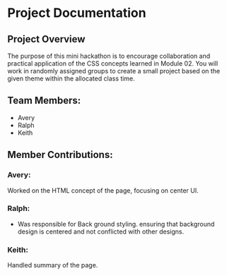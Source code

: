 # Project Documentation

## Project Overview

The purpose of this mini hackathon is to encourage collaboration and practical application of the CSS concepts learned in Module 02. You will work in randomly assigned groups to create a small project based on the given theme within the allocated class time.

## Team Members:

- Avery
- Ralph
- Keith

## Member Contributions:

### Avery:

Worked on the HTML concept of the page, focusing on center UI.

### Ralph:

- Was responsible for Back ground styling. ensuring that background design is centered and not conflicted with other designs.

### Keith:

Handled summary of the page.